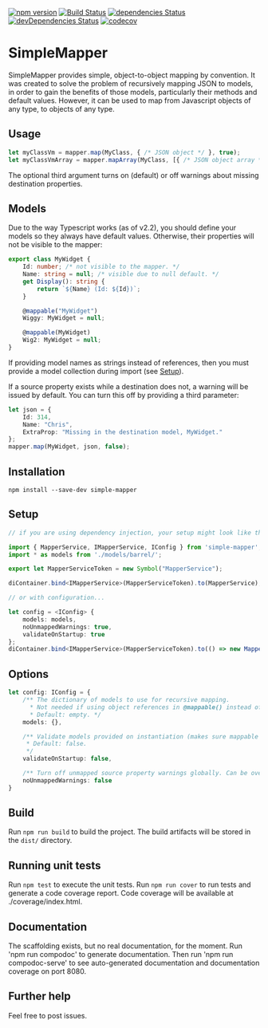 [![npm version](https://badge.fury.io/js/simple-mapper.svg)](https://badge.fury.io/js/simple-mapper)
[![Build Status](https://travis-ci.org/cdibbs/simple-mapper.svg?branch=master)](https://travis-ci.org/cdibbs/simple-mapper)
[![dependencies Status](https://david-dm.org/cdibbs/simple-mapper/status.svg)](https://david-dm.org/cdibbs/simple-mapper)
[![devDependencies Status](https://david-dm.org/cdibbs/simple-mapper/dev-status.svg)](https://david-dm.org/cdibbs/simple-mapper?type=dev)
[![codecov](https://codecov.io/gh/cdibbs/simple-mapper/branch/master/graph/badge.svg)](https://codecov.io/gh/cdibbs/simple-mapper)


# SimpleMapper
SimpleMapper provides simple, object-to-object mapping by convention. It was created to solve
the problem of recursively mapping JSON to models, in order to gain the benefits of those models,
particularly their methods and default values. However, it can be used to map from Javascript
objects of any type, to objects of any type.

## Usage

```typescript
let myClassVm = mapper.map(MyClass, { /* JSON object */ }, true);
let myClassVmArray = mapper.mapArray(MyClass, [{ /* JSON object array */ }], false);
```

The optional third argument turns on (default) or off warnings about missing destination properties.

## Models
Due to the way Typescript works (as of v2.2), you should define your models so they always have
default values. Otherwise, their properties will not be visible to the mapper:

```typescript 
export class MyWidget {
    Id: number; /* not visible to the mapper. */
    Name: string = null; /* visible due to null default. */
    get Display(): string { 
        return `${Name} (Id: ${Id})`;
    }

    @mappable("MyWidget")
    Wiggy: MyWidget = null;

    @mappable(MyWidget)
    Wig2: MyWidget = null;
}
```

If providing model names as strings instead of references, then you must provide a model collection
during import (see [Setup](#Setup)).

If a source property exists while a destination does not, a warning will be issued by default.
You can turn this off by providing a third parameter:

```typescript
let json = {
    Id: 314,
    Name: "Chris",
    ExtraProp: "Missing in the destination model, MyWidget."
};
mapper.map(MyWidget, json, false);
```

## Installation

`npm install --save-dev simple-mapper`

## Setup
```typescript
// if you are using dependency injection, your setup might look like this:

import { MapperService, IMapperService, IConfig } from 'simple-mapper';
import * as models from './models/barrel/';

export let MapperServiceToken = new Symbol("MapperService");

diContainer.bind<IMapperService>(MapperServiceToken).to(MapperService);

// or with configuration...

let config = <IConfig> {
    models: models,
    noUnmappedWarnings: true,
    validateOnStartup: true
};
diContainer.bind<IMapperService>(MapperServiceToken).to(() => new MapperService(config, console));
```

## Options
```typescript
let config: IConfig = {
    /** The dictionary of models to use for recursive mapping. 
      * Not needed if using object references in @mappable() instead of names.
      * Default: empty. */
    models: {},

    /** Validate models provided on instantiation (makes sure mappable names exist in your models collection).
     * Default: false.
     */
    validateOnStartup: false,

    /** Turn off unmapped source property warnings globally. Can be overridden at the method level. */
    noUnmappedWarnings: false
}
```

## Build

Run `npm run build` to build the project. The build artifacts will be stored in the `dist/` directory.

## Running unit tests

Run `npm test` to execute the unit tests.
Run `npm run cover` to run tests and generate a code coverage report.
Code coverage will be available at ./coverage/index.html.

## Documentation

The scaffolding exists, but no real documentation, for the moment. Run 'npm run compodoc' to generate documentation.
Then run 'npm run compodoc-serve' to see auto-generated documentation and documentation coverage on port 8080.

## Further help

Feel free to post issues.
